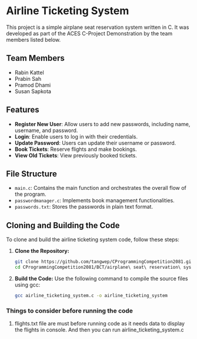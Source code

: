 # Airline Ticketing System

This project is a simple airplane seat reservation system written in C. It was developed as part of the ACES C-Project Demonstration by the team members listed below.

## Team Members

- Rabin Kattel
- Prabin Sah
- Pramod Dhami
- Susan Sapkota

## Features

- **Register New User**: Allow users to add new passwords, including name, username, and password.
- **Login**: Enable users to log in with their credentials.
- **Update Password**: Users can update their username or password.
- **Book Tickets**: Reserve flights and make bookings.
- **View Old Tickets**: View previously booked tickets.

## File Structure

- `main.c`: Contains the main function and orchestrates the overall flow of the program.
- `passwordmanager.c`: Implements book management functionalities.
- `passwords.txt`: Stores the passwords in plain text format.

## Cloning and Building the Code

To clone and build the airline ticketing system code, follow these steps:

1. **Clone the Repository:**

   ```bash
   git clone https://github.com/tangwep/CProgrammingCompetition2081.git
   cd CProgrammingCompetition2081/BCT/airplane\ seat\ reservation\ system

2. **Build the Code:**
   Use the following command to compile the source files using gcc:
   ```bash
   gcc airline_ticketing_system.c -o airline_ticketing_system

### Things to consider before running the code 
1. flights.txt file are must before running code as it needs data to display the flights in console. And then you can run airline_ticketing_system.c
